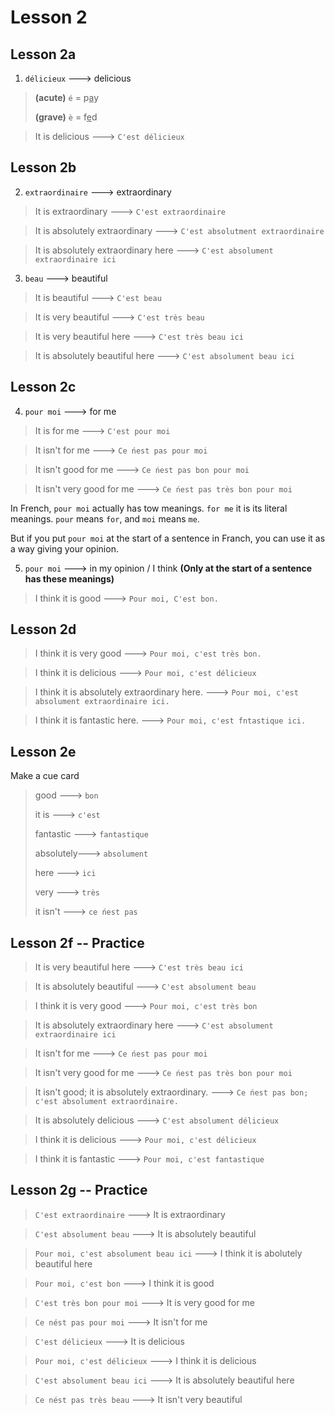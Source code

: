 # Lesson 2

## Lesson 2a

1. `délicieux` ---> delicious

> **(acute)** `é` = p<u>a</u>y
>
> **(grave)** `è` = f<u>e</u>d

> It is delicious ---> `C'est délicieux` 

## Lesson 2b

2. `extraordinaire` ---> extraordinary

> It is extraordinary ---> `C'est extraordinaire`

> It is absolutely extraordinary ---> `C'est absolutment extraordinaire`

> It is absolutely extraordinary here ---> `C'est absolument extraordinaire ici`

3. `beau` ---> beautiful

> It is beautiful ---> `C'est beau`

> It is very beautiful ---> `C'est très beau`

> It is very beautiful here ---> `C'est très beau ici`

> It is absolutely beautiful here ---> `C'est absolument beau ici`

## Lesson 2c

4. `pour moi` ---> for me

> It is for me ---> `C'est pour moi`

> It isn't for me ---> `Ce ńest pas pour moi`

> It isn't good for me ---> `Ce ńest pas bon pour moi`

> It isn't very good for me ---> `Ce ńest pas très bon pour moi`

In French, `pour moi` actually has tow meanings. `for me` it is its literal meanings. `pour` means `for`, and `moi` means `me`.

But if you put `pour moi` at the start of a sentence in Franch, you can use it as a way giving your opinion.

5. `pour moi` ---> in my opinion / I think **(Only at the start of a sentence has these meanings)**

> I think it is good ---> `Pour moi, C'est bon.`

## Lesson 2d

> I think it is very good ---> `Pour moi, c'est très bon.`

> I think it is delicious ---> `Pour moi, c'est délicieux`

> I think it is absolutely extraordinary here. ---> `Pour moi, c'est absolument extraordinaire ici.`

> I think it is fantastic here. ---> `Pour moi, c'est fntastique ici.`

## Lesson 2e

Make a cue card

> good ---> `bon`
>
> it is ---> `c'est`
>
> fantastic ---> `fantastique`
>
> absolutely---> `absolument`
>
> here ---> `ici`
>
> very ---> `très`
>
> it isn't ---> `ce ńest pas`

## Lesson 2f -- Practice

> It is very beautiful here ---> `C'est très beau ici`

> It is absolutely beautiful ---> `C'est absolument beau`

> I think it is very good ---> `Pour moi, c'est très bon`

> It is absolutely extraordinary here ---> `C'est absolument extraordinaire ici`

> It isn't for me ---> `Ce ńest pas pour moi`

> It isn't very good for me ---> `Ce ńest pas très bon pour moi`

> It isn't good; it is absolutely extraordinary. ---> `Ce ńest pas bon; c'est absolument extraordinaire.`

> It is absolutely delicious ---> `C'est absolument délicieux` 

> I think it is delicious ---> `Pour moi, c'est délicieux`

> I think it is fantastic ---> `Pour moi, c'est fantastique`

## Lesson 2g -- Practice

> `C'est extraordinaire` ---> It is extraordinary

> `C'est absolument beau` ---> It is absolutely beautiful

> `Pour moi, c'est absolument beau ici` ---> I think it is abolutely beautiful here

> `Pour moi, c'est bon` ---> I think it is good

> `C'est très bon pour moi` ---> It is very good for me

> `Ce nést pas pour moi` ---> It isn't for me

> `C'est délicieux` ---> It is delicious

> `Pour moi, c'est délicieux` ---> I think it is delicious

> `C'est absolument beau ici` ---> It is absolutely beautiful here

> `Ce nést pas très beau` ---> It isn't very beautiful

